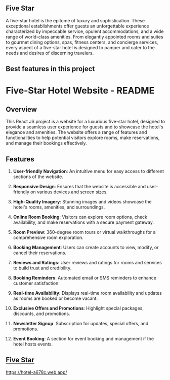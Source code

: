 
## Five Star 
A five-star hotel is the epitome of luxury and sophistication. These exceptional establishments offer guests an unforgettable experience characterized by impeccable service, opulent accommodations, and a wide range of world-class amenities. From elegantly appointed rooms and suites to gourmet dining options, spas, fitness centers, and concierge services, every aspect of a five-star hotel is designed to pamper and cater to the needs and desires of discerning travelers. 


## Best features in this project


# Five-Star Hotel Website - README

## Overview
This React JS project is a website for a luxurious five-star hotel, designed to provide a seamless user experience for guests and to showcase the hotel's elegance and amenities. The website offers a range of features and functionalities to help potential visitors explore rooms, make reservations, and manage their bookings effectively.

## Features

1. **User-friendly Navigation**: An intuitive menu for easy access to different sections of the website.

2. **Responsive Design**: Ensures that the website is accessible and user-friendly on various devices and screen sizes.

3. **High-Quality Imagery**: Stunning images and videos showcase the hotel's rooms, amenities, and surroundings.

4. **Online Room Booking**: Visitors can explore room options, check availability, and make reservations with a secure payment gateway.

5. **Room Preview**: 360-degree room tours or virtual walkthroughs for a comprehensive room exploration.

6. **Booking Management**: Users can create accounts to view, modify, or cancel their reservations.

7. **Reviews and Ratings**: User reviews and ratings for rooms and services to build trust and credibility.

8. **Booking Reminders**: Automated email or SMS reminders to enhance customer satisfaction.

9. **Real-time Availability**: Displays real-time room availability and updates as rooms are booked or become vacant.

10. **Exclusive Offers and Promotions**: Highlight special packages, discounts, and promotions.

11. **Newsletter Signup**: Subscription for updates, special offers, and promotions.

12. **Event Booking**: A section for event booking and management if the hotel hosts events.


## [Five Star](https://hotel-a678c.web.app/)
https://hotel-a678c.web.app/


